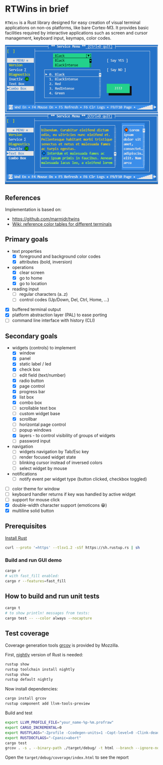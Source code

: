 # RTWins in brief

`RTWins` is a Rust library designed for easy creation of visual terminal applications on non-os platforms, like bare Cortex-M3.
It provides basic facilities required by interactive applications such as screen and cursor management, keyboard input, keymaps, color codes.

![example 1](assets/sshot1.png)
![example 2](assets/sshot2.png)

## References

Implementation is based on:

* <https://github.com/marmidr/twins>
* [Wiki: reference color tables for different terminals](https://en.m.wikipedia.org/wiki/ANSI_escape_code)

## Primary goals

* text properties
  * [x] foreground and background color codes
  * [x] attributes (bold, inversion)
* operations
  * [x] clear screen
  * [x] go to home
  * [x] go to location
* reading input
  * [ ] regular characters (a..z)
  * [ ] control codes (Up/Down, Del, Ctrl, Home, ...)
* [x] buffered terminal output
* [x] platform abstraction layer (PAL) to ease porting
* [ ] command line interface with history (CLI)

## Secondary goals

* widgets (controls) to implement
  * [x] window
  * [x] panel
  * [x] static label / led
  * [x] check box
  * [ ] edit field (text/number)
  * [x] radio button
  * [x] page control
  * [x] progress bar
  * [x] list box
  * [x] combo box
  * [ ] scrollable text box
  * [ ] custom widget base
  * [x] scrollbar
  * [ ] horizontal page control
  * [ ] popup windows
  * [x] layers - to control visibility of groups of widgets
  * [ ] password input
* navigation
  * [ ] widgets navigation by Tab/Esc key
  * [ ] render focused widget state
  * [ ] blinking cursor instead of inversed colors
  * [ ] select widget by mouse
* notifications
  * [ ] notify event per widget type (button clicked, checkbox toggled)
* [ ] color theme for window
* [ ] keyboard handler returns if key was handled by active widget
* [ ] support for mouse click
* [x] double-width character support (emoticons 😁)
* [x] multiline solid button

## Prerequisites

[Install Rust](https://www.rust-lang.org/tools/install)

```bash
curl --proto '=https' --tlsv1.2 -sSf https://sh.rustup.rs | sh
```

### Build and run GUI demo

```bash
cargo r
# with fast_fill enabled:
cargo r --features=fast_fill
```

## How to build and run unit tests

```bash
cargo t
# to show println! messages from tests:
cargo test -- --color always --nocapture
```

## Test coverage

Coverage generation tools [grcov](https://github.com/mozilla/grcov) is provided by Mozzilla.

First, [nightly](https://rust-lang.github.io/rustup/concepts/channels.html) version of Rust is needed:

```bash
rustup show
rustup toolchain install nightly
rustup show
rustup default nightly
```

Now install dependencies:

```bash
cargo install grcov
rustup component add llvm-tools-preview
```

Build and test

```bash
export LLVM_PROFILE_FILE="your_name-%p-%m.profraw"
export CARGO_INCREMENTAL=0
export RUSTFLAGS="-Zprofile -Ccodegen-units=1 -Copt-level=0 -Clink-dead-code -Coverflow-checks=off -Zpanic_abort_tests -Cpanic=abort"
export RUSTDOCFLAGS="-Cpanic=abort"
cargo test
grcov . -s . --binary-path ./target/debug/ -t html --branch --ignore-not-existing -o ./target/debug/coverage/
```

Open the `target/debug/coverage/index.html` to see the report
